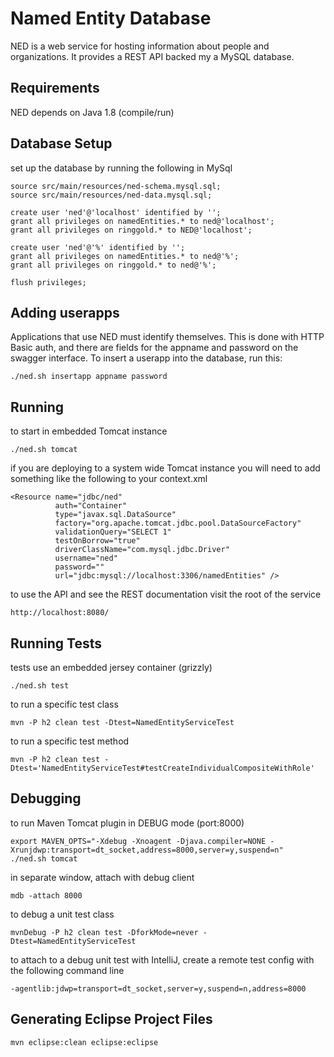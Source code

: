 Named Entity Database
=====================

NED is a web service for hosting information about people and organizations. It provides a REST API backed my a MySQL database.

Requirements
------------

NED depends on Java 1.8 (compile/run)

Database Setup
--------------

set up the database by running the following in MySql

    source src/main/resources/ned-schema.mysql.sql;
    source src/main/resources/ned-data.mysql.sql;
    
    create user 'ned'@'localhost' identified by '';
    grant all privileges on namedEntities.* to ned@'localhost';
    grant all privileges on ringgold.* to NED@'localhost';

    create user 'ned'@'%' identified by '';
    grant all privileges on namedEntities.* to ned@'%';
    grant all privileges on ringgold.* to ned@'%';

    flush privileges;

Adding userapps
---------------

Applications that use NED must identify themselves. This is done with HTTP Basic auth, and there are fields for the appname and password on the swagger interface. To insert a userapp into the database, run this:

    ./ned.sh insertapp appname password
    
Running
-------

to start in embedded Tomcat instance

    ./ned.sh tomcat
    
if you are deploying to a system wide Tomcat instance you will need to add something like the following to your context.xml

    <Resource name="jdbc/ned"
              auth="Container"
              type="javax.sql.DataSource"
              factory="org.apache.tomcat.jdbc.pool.DataSourceFactory"
              validationQuery="SELECT 1"
              testOnBorrow="true"
              driverClassName="com.mysql.jdbc.Driver"
              username="ned"
              password=""
              url="jdbc:mysql://localhost:3306/namedEntities" />

to use the API and see the REST documentation visit the root of the service

    http://localhost:8080/

Running Tests
-------------

tests use an embedded jersey container (grizzly)

    ./ned.sh test

to run a specific test class

    mvn -P h2 clean test -Dtest=NamedEntityServiceTest
    
to run a specific test method

    mvn -P h2 clean test -Dtest='NamedEntityServiceTest#testCreateIndividualCompositeWithRole'
    
Debugging
---------

to run Maven Tomcat plugin in DEBUG mode (port:8000)

    export MAVEN_OPTS="-Xdebug -Xnoagent -Djava.compiler=NONE -Xrunjdwp:transport=dt_socket,address=8000,server=y,suspend=n"
    ./ned.sh tomcat
    
in separate window, attach with debug client

    mdb -attach 8000
    
to debug a unit test class
    
    mvnDebug -P h2 clean test -DforkMode=never -Dtest=NamedEntityServiceTest
    
to attach to a debug unit test with IntelliJ, create a remote test config with the following command line
    
    -agentlib:jdwp=transport=dt_socket,server=y,suspend=n,address=8000

Generating Eclipse Project Files
--------------------------------

    mvn eclipse:clean eclipse:eclipse
